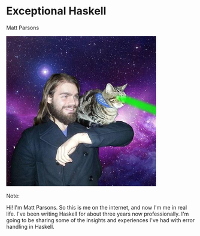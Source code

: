 # Exceptional Haskell

Matt Parsons

![](image_MattParsons.jpg) <!-- .element: id="plain" -->

Note:

Hi! I'm Matt Parsons.
So this is me on the internet, and now I'm me in real life.
I've been writing Haskell for about three years now professionally.
I'm going to be sharing some of the insights and experiences I've had with error handling in Haskell.
